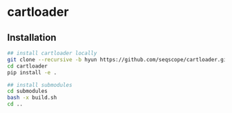 # cartloader

## Installation

```bash
## install cartloader locally
git clone --recursive -b hyun https://github.com/seqscope/cartloader.gitß
cd cartloader
pip install -e .

## install submodules
cd submodules
bash -x build.sh
cd ..
```